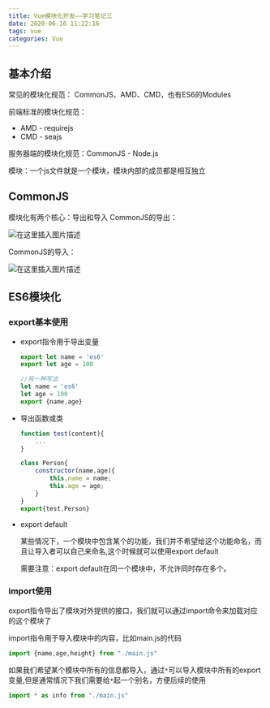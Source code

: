 ```yaml
---
title: Vue模块化开发——学习笔记三
date: 2020-06-16 11:22:16
tags: vue
categories: Vue
---
```


## 基本介绍

常见的模块化规范：
CommonJS、AMD、CMD，也有ES6的Modules

前端标准的模块化规范：

- AMD - requirejs
- CMD - seajs

服务器端的模块化规范：CommonJS - Node.js

模块：一个js文件就是一个模块，模块内部的成员都是相互独立

## CommonJS

模块化有两个核心：导出和导入
CommonJS的导出：

![在这里插入图片描述](https://img-blog.csdnimg.cn/2020061615354771.png#pic_center)

CommonJS的导入：

![在这里插入图片描述](https://img-blog.csdnimg.cn/20200616153606986.png#pic_center)

## ES6模块化

### export基本使用

- export指令用于导出变量

  ```js
  export let name = 'es6'
  export let age = 100
  
  //另一种写法
  let name = 'es6'
  let age = 100
  export {name,age}
  ```

- 导出函数或类

  ```js
  function test(content){
      ...
  }
  
  class Person{
      constructor(name,age){
          this.name = name;
          this.age = age;
      }
  }
  export{test,Person}
  ```

  

- export default

  某些情况下，一个模块中包含某个的功能，我们并不希望给这个功能命名，而且让导入者可以自己来命名,这个时候就可以使用export default

  需要注意：export default在同一个模块中，不允许同时存在多个。

### import使用

export指令导出了模块对外提供的接口，我们就可以通过import命令来加载对应的这个模块了

import指令用于导入模块中的内容，比如main.js的代码

```js
import {name,age,height} from "./main.js"
```

如果我们希望某个模块中所有的信息都导入，通过`*`可以导入模块中所有的export变量,但是通常情况下我们需要给`*`起一个别名，方便后续的使用

```js
import * as info from "./main.js"
```

